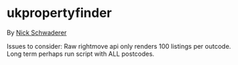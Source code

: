 # ukpropertyfinder

By [Nick Schwaderer](https://github.com/schwad)

Issues to consider: Raw rightmove api only renders 100 listings per outcode. Long term perhaps run script with ALL postcodes.